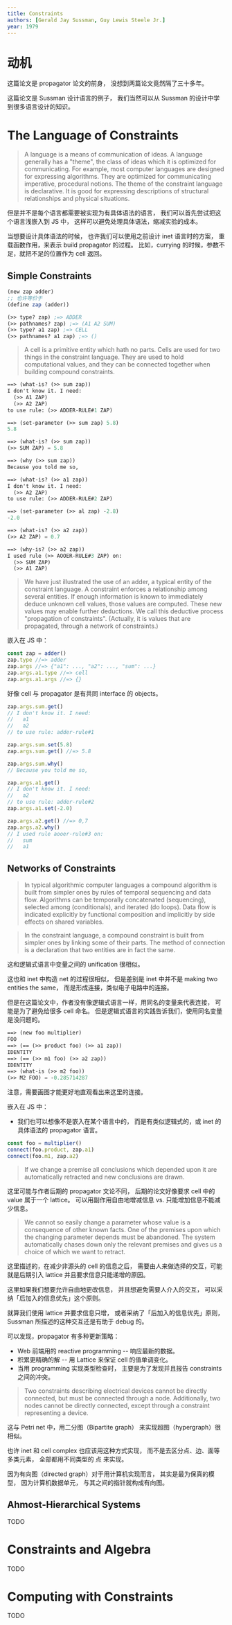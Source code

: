 ```yaml
---
title: Constraints
authors: [Gerald Jay Sussman, Guy Lewis Steele Jr.]
year: 1979
---
```


# 动机

这篇论文是 propagator 论文的前身，
没想到两篇论文竟然隔了三十多年。

这篇论文是 Sussman 设计语言的例子，
我们当然可以从 Sussman 的设计中学到很多语言设计的知识。

# The Language of Constraints

> A language is a means of communication of ideas.  A language
> generally has a "theme", the class of ideas which it is optimized
> for communicating. For example, most computer languages are designed
> for expressing algorithms. They are optimized for communicating
> imperative, procedural notions. The theme of the constraint language
> is declarative. It is good for expressing descriptions of structural
> relationships and physical situations.

但是并不是每个语言都需要被实现为有具体语法的语言，
我们可以首先尝试把这个语言浅嵌入到 JS 中，
这样可以避免处理具体语法，缩减实验的成本。

当想要设计具体语法的时候，
也许我们可以使用之前设计 inet 语言时的方案，
重载函数作用，来表示 build propagator 的过程。
比如，currying 的时候，参数不足，就把不足的位置作为 cell 返回。

## Simple Constraints

```scheme
(new zap adder)
;; 也许等价于
(define zap (adder))

(>> type? zap) ;=> ADDER
(>> pathnames? zap) ;=> (A1 A2 SUM)
(>> type? a1 zap) ;=> CELL
(>> pathnames? a1 zap) ;=> ()
```

> A cell is a primitive entity which hath no parts. Cells are used for
> two things in the constraint language.  They are used to hold
> computational values, and they can be connected together when
> building compound constraints.

```scheme
==> (what-is? (>> sum zap))
I don't know it. I need:
  (>> A1 ZAP)
  (>> A2 ZAP)
to use rule: (>> ADDER-RULE#1 ZAP)

==> (set-parameter (>> sum zap) 5.8)
5.8

==> (what-is? (>> sum zap))
(>> SUM ZAP) = 5.8

==> (why (>> sum zap))
Because you told me so,

==> (what-is? (>> a1 zap))
I don't know it. I need:
  (>> A2 ZAP)
to use rule: (>> ADDER-RULE#2 ZAP)

==> (set-parameter (>> al zap) -2.8)
-2.0

==> (what-is? (>> a2 zap))
(>> A2 ZAP) = 0.7

==> (why-is? (>> a2 zap))
I used rule (>> AOOER-RULE#3 ZAP) on:
  (>> SUM ZAP)
  (>> A1 ZAP)
```

> We have just illustrated the use of an adder, a typical entity of
> the constraint language. A constraint enforces a relationship among
> several entities. If enough information is known to immediately
> deduce unknown cell values, those values are computed. These new
> values may enable further deductions. We call this deductive process
> "propagation of constraints". (Actually, it is values that are
> propagated, through a network of constraints.)

嵌入在 JS 中：

```typescript
const zap = adder()
zap.type //=> adder
zap.args //=> {"a1": ..., "a2": ..., "sum": ...}
zap.args.a1.type //=> cell
zap.args.a1.args //=> {}
```

好像 cell 与 propagator 是有共同 interface 的 objects。

```typescript
zap.args.sum.get()
// I don't know it. I need:
//   a1
//   a2
// to use rule: adder-rule#1

zap.args.sum.set(5.8)
zap.args.sum.get() //=> 5.8

zap.args.sum.why()
// Because you told me so,

zap.args.a1.get()
// I don't know it. I need:
//   a2
// to use rule: adder-rule#2
zap.args.a1.set(-2.0)

zap.args.a2.get() //=> 0,7
zap.args.a2.why()
// I used rule aooer-rule#3 on:
//   sum
//   a1
```

## Networks of Constraints

> In typical algorithmic computer languages a
> compound algorithm is built from simpler ones by rules
> of temporal sequencing and data flow. Algorithms can
> be temporally concatenated (sequencing), selected among
> (conditionals), and iterated (do loops). Data flow is
> indicated explicitly by functional composition and
> implicitly by side effects on shared variables.

> In the constraint language, a compound constraint is
> built from simpler ones by linking some of their parts.
> The method of connection is a declaration that two
> entities are in fact the same.


这和逻辑式语言中变量之间的 unification 很相似。

这也和 inet 中构造 net 的过程很相似，
但是差别是 inet 中并不是 making two entities the same，
而是形成连接，类似电子电路中的连接。

但是在这篇论文中，作者没有像逻辑式语言一样，用同名的变量来代表连接，
可能是为了避免给很多 cell 命名。
但是逻辑式语言的实践告诉我们，使用同名变量是没问题的。

```scheme
==> (new foo multiplier)
FOO
==> (== (>> product foo) (>> a1 zap))
IDENTITY
==> (== (>> m1 foo) (>> a2 zap))
IDENTITY
==> (what-is (>> m2 foo))
(>> M2 FOO) = -0.285714287
```

注意，需要画图才能更好地直观看出来这里的连接。

嵌入在 JS 中：

- 我们也可以想像不是嵌入在某个语言中的，
  而是有类似逻辑式的，或 inet 的具体语法的 propagator 语言。

```javascript
const foo = multiplier()
connect(foo.product, zap.a1)
connect(foo.m1, zap.a2)
```

> If we change a premise all conclusions which
> depended upon it are automatically retracted and new
> conclusions are drawn.

这里可能与作者后期的 propagator 文论不同，
后期的论文好像要求 cell 中的 value 属于一个 lattice。
可以用副作用自由地增减信息 vs. 只能增加信息不能减少信息。

> We cannot so easily change a parameter whose value is a
> consequence of other known facts. One of the premises
> upon which the changing parameter depends must be
> abandoned. The system automatically chases down only
> the relevant premises and gives us a choice of which we
> want to retract.

这里描述的，在减少非源头的 cell 的信息之后，
需要由人来做选择的交互，可能就是后期引入 lattice
并且要求信息只能递增的原因。

这里如果我们想要允许自由地更改信息，
并且想避免需要人介入的交互，
可以采纳「后加入的信息优先」这个原则。

就算我们使用 lattice 并要求信息只增，
或者采纳了「后加入的信息优先」原则，
Sussman 所描述的这种交互还是有助于 debug 的。

可以发现，propagator 有多种更新策略：

- Web 前端用的 reactive programming -- 响应最新的数据。
- 积累更精确的解 -- 用 Lattice 来保证 cell 的值单调变化。
- 当用 programming 实现类型检查时，
  主要是为了发现并且报告 constraints 之间的冲突。

> Two constraints describing electrical
> devices cannot be directly connected, but must be
> connected through a node. Additionally, two nodes
> cannot be directly connected, except through a constraint
> representing a device.

这与 Petri net 中，用二分图（Bipartite graph）
来实现超图（hypergraph）很相似。

也许 inet 和 cell complex 也应该用这种方式实现，
而不是去区分点、边、面等多类元素，
全部都用不同类型的 点 来实现。

因为有向图（directed graph）对于用计算机实现而言，
其实是最为保真的模型，
因为计算机数据单元，
与其之间的指针就构成有向图。

## Ahmost-Hierarchical Systems

TODO

# Constraints and Algebra

TODO

# Computing with Constraints

TODO
